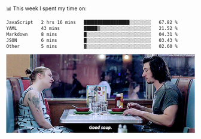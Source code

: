📊 This week I spent my time on:
<!--START_SECTION:waka-->

```text
JavaScript   2 hrs 16 mins   █████████████████░░░░░░░░   67.82 %
YAML         43 mins         █████▒░░░░░░░░░░░░░░░░░░░   21.52 %
Markdown     8 mins          █░░░░░░░░░░░░░░░░░░░░░░░░   04.31 %
JSON         6 mins          █░░░░░░░░░░░░░░░░░░░░░░░░   03.43 %
Other        5 mins          ▓░░░░░░░░░░░░░░░░░░░░░░░░   02.60 %
```

<!--END_SECTION:waka-->


![](goodSoup.gif)

